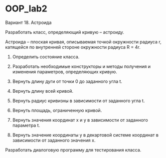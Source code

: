 # OOP_lab2

Вариант 18. Астроида

Разработать класс, определяющий кривую – астроиду.

Астроида – плоская кривая, описываемая точкой окружности радиуса r, катящейся по внутренней стороне окружности радиуса R = 4r.

1) Определить состояние класса.

2) Разработать необходимые конструкторы и методы получения и изменения параметров, определяющих кривую.

3) Вернуть длину дуги от точки 0 до заданного угла t.

4) Вернуть длину всей кривой.

5) Вернуть радиус кривизны в зависимости от заданного угла t.

6) Вернуть площадь, ограниченную кривой.

7) Вернуть значения координат x и y в зависимости от заданного параметра t.

8) Вернуть значение координаты y в декартовой системе координат в зависимости от заданного значения x.

Разработать диалоговую программу для тестирования класса.
